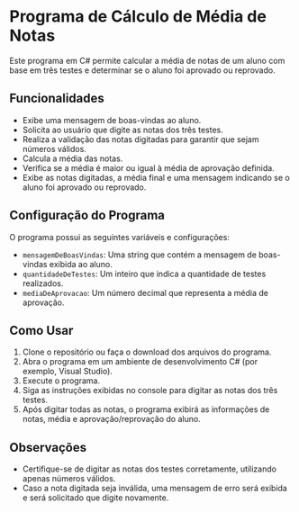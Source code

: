 # Programa de Cálculo de Média de Notas

Este programa em C# permite calcular a média de notas de um aluno com base em três testes e determinar se o aluno foi aprovado ou reprovado.

## Funcionalidades

- Exibe uma mensagem de boas-vindas ao aluno.
- Solicita ao usuário que digite as notas dos três testes.
- Realiza a validação das notas digitadas para garantir que sejam números válidos.
- Calcula a média das notas.
- Verifica se a média é maior ou igual à média de aprovação definida.
- Exibe as notas digitadas, a média final e uma mensagem indicando se o aluno foi aprovado ou reprovado.

## Configuração do Programa

O programa possui as seguintes variáveis e configurações:

- `mensagemDeBoasVindas`: Uma string que contém a mensagem de boas-vindas exibida ao aluno.
- `quantidadeDeTestes`: Um inteiro que indica a quantidade de testes realizados.
- `mediaDeAprovacao`: Um número decimal que representa a média de aprovação.

## Como Usar

1. Clone o repositório ou faça o download dos arquivos do programa.
2. Abra o programa em um ambiente de desenvolvimento C# (por exemplo, Visual Studio).
3. Execute o programa.
4. Siga as instruções exibidas no console para digitar as notas dos três testes.
5. Após digitar todas as notas, o programa exibirá as informações de notas, média e aprovação/reprovação do aluno.

## Observações

- Certifique-se de digitar as notas dos testes corretamente, utilizando apenas números válidos.
- Caso a nota digitada seja inválida, uma mensagem de erro será exibida e será solicitado que digite novamente.



